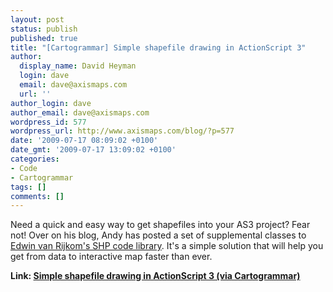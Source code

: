 ```yaml
---
layout: post
status: publish
published: true
title: "[Cartogrammar] Simple shapefile drawing in ActionScript 3"
author:
  display_name: David Heyman
  login: dave
  email: dave@axismaps.com
  url: ''
author_login: dave
author_email: dave@axismaps.com
wordpress_id: 577
wordpress_url: http://www.axismaps.com/blog/?p=577
date: '2009-07-17 08:09:02 +0100'
date_gmt: '2009-07-17 13:09:02 +0100'
categories:
- Code
- Cartogrammar
tags: []
comments: []
---
```

<p>Need a quick and easy way to get shapefiles into your AS3 project? Fear not! Over on his blog, Andy has posted a set of supplemental classes to <a href="http://code.google.com/p/vanrijkom-flashlibs/">Edwin van Rijkom's SHP code library</a>. It's a simple solution that will help you get from data to interactive map faster than ever.</p>
<p><strong>Link: <a href="http://www.cartogrammar.com/blog/simple-shapefile-drawing-in-actionscript-3/">Simple shapefile drawing in ActionScript 3 (via Cartogrammar)</a></strong></p>
